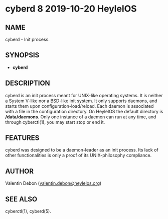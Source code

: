 # cyberd 8 2019-10-20 HeylelOS

## NAME
cyberd - Init process.

## SYNOPSIS
- **cyberd**

## DESCRIPTION
cyberd is an init process meant for UNIX-like operating systems. It is neither a System V-like nor a BSD-like init system. It only supports daemons, and starts them upon configuration-load/reload. Each daemon is associated with a file in the configuration directory. On HeylelOS the default directory is **/data/daemons**. Only one instance of a daemon can run at any time, and through cyberctl(1), you may start stop or end it.

## FEATURES
cyberd was designed to be a daemon-leader as an init process. Its lack of other functionalities is only a proof of its UNIX-philosophy compliance.

## AUTHOR
Valentin Debon (valentin.debon@heylelos.org)

## SEE ALSO
cyberctl(1), cyberd(5).

